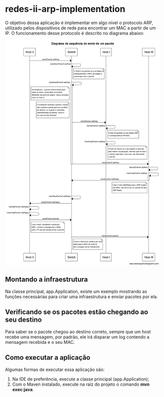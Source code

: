 # redes-ii-arp-implementation
O objetivo dessa aplicação é implementar em algo nível o protocolo ARP, utilizado pelos dispositivos de rede para encontrar um MAC a partir de um IP. O funcionamento desse protocolo é descrito no diagrama abaixo:

![Diagrama de sequência do protocolo ARP](docs/sequence-diagram.png)

## Montando a infraestrutura
Na classe principal, app.Application, existe um exemplo mostrando as funções necessárias para criar uma infraestrutura e enviar pacotes por ela.

## Verificando se os pacotes estão chegando ao seu destino
Para saber se o pacote chegou ao destino correto, sempre que um host recebe uma mensagem, por padrão, ele irá disparar um log contendo a mensagem recebida e o seu MAC.

## Como executar a aplicação
Algumas formas de executar essa aplicação são:

1. Na IDE de preferência, execute a classe principal (app.Application);
2. Com o Maven instalado, execute na raiz do projeto o comando **mvn exec:java**.